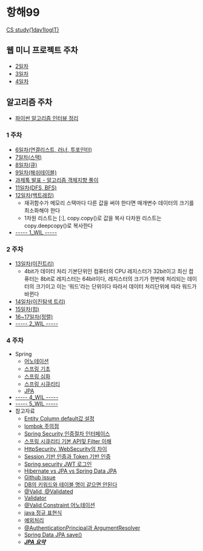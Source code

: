 # 항해99
[ CS study(1day1logIT) ](https://github.com/hh99-CSstudy/1day1logIT)
## 웹 미니 프로젝트 주차
- [ 2일차]( https://github.com/southoftheriver/TIL/blob/master/잡다한T끌/docs/항해/day_2.md)
- [ 3일차 ](https://github.com/southoftheriver/TIL/blob/master/잡다한T끌/docs/항해/day_3.md)
- [4일차](https://github.com/southoftheriver/TIL/blob/master/잡다한T끌/docs/항해/day_4.md">)

## 알고리즘 주차
- [ 파이썬 알고리즘 인터뷰 정리 ](https://github.com/southoftheriver/TIL/blob/master/Book/%ED%8C%8C%EC%9D%B4%EC%8D%AC%EC%95%8C%EA%B3%A0%EB%A6%AC%EC%A6%98%EC%9D%B8%ED%84%B0%EB%B7%B0/%EC%A0%95%EB%A6%AC.md)
### 1 주차
- [ 6일차(연결리스트, 러너, 투포인터) ](https://github.com/southoftheriver/TIL/tree/master/Book/%ED%8C%8C%EC%9D%B4%EC%8D%AC%EC%95%8C%EA%B3%A0%EB%A6%AC%EC%A6%98%EC%9D%B8%ED%84%B0%EB%B7%B0/8.%EC%97%B0%EA%B2%B0%EB%A6%AC%EC%8A%A4%ED%8A%B8)
- [ 7일차(스택) ](https://github.com/southoftheriver/TIL/tree/master/Book/%ED%8C%8C%EC%9D%B4%EC%8D%AC%EC%95%8C%EA%B3%A0%EB%A6%AC%EC%A6%98%EC%9D%B8%ED%84%B0%EB%B7%B0/9.%EC%8A%A4%ED%83%9D%2C%ED%81%90)
- [ 8일차(큐) ](https://github.com/southoftheriver/TIL/tree/master/Book/%ED%8C%8C%EC%9D%B4%EC%8D%AC%EC%95%8C%EA%B3%A0%EB%A6%AC%EC%A6%98%EC%9D%B8%ED%84%B0%EB%B7%B0/9.%EC%8A%A4%ED%83%9D%2C%ED%81%90)
- [ 9일차(해쉬테이블)](https://github.com/southoftheriver/TIL/tree/master/Book/%ED%8C%8C%EC%9D%B4%EC%8D%AC%EC%95%8C%EA%B3%A0%EB%A6%AC%EC%A6%98%EC%9D%B8%ED%84%B0%EB%B7%B0/11.%ED%95%B4%EC%8B%9C%ED%85%8C%EC%9D%B4%EB%B8%94)
- [ 과제톡 발표 - 알고리즘 객체지향 풀이](https://github.com/southoftheriver/TIL/blob/master/Book/%ED%8C%8C%EC%9D%B4%EC%8D%AC%EC%95%8C%EA%B3%A0%EB%A6%AC%EC%A6%98%EC%9D%B8%ED%84%B0%EB%B7%B0/12.%EA%B7%B8%EB%9E%98%ED%94%84/%EB%B0%94%EC%9D%B4%EB%9F%AC%EC%8A%A4_%EA%B0%9D%EC%B2%B4%EC%A7%80%ED%96%A5.py)
- [11일차(DFS, BFS)](https://github.com/southoftheriver/TIL/tree/master/Book/%ED%8C%8C%EC%9D%B4%EC%8D%AC%EC%95%8C%EA%B3%A0%EB%A6%AC%EC%A6%98%EC%9D%B8%ED%84%B0%EB%B7%B0/12.%EA%B7%B8%EB%9E%98%ED%94%84)
- [12일차(백트래킹)](https://github.com/southoftheriver/TIL/tree/master/%EC%9E%A1%EB%8B%A4%ED%95%9CT%EB%81%8C/docs/%ED%95%AD%ED%95%B4/%EB%B0%B1%ED%8A%B8%EB%9E%98%ED%82%B9)
	-  재귀함수가 메모리 스택마다 다른 값을 써야 한다면 매개변수 데이터의 크기를 최소화해야 한다 
	- 1차원 리스트는 [:], copy.copy()로 값을 복사 다차원 리스트는 copy.deepcopy()로 복사한다
- [----- 1_WIL -----](https://github.com/southoftheriver/TIL/blob/master/%EC%9E%A1%EB%8B%A4%ED%95%9CT%EB%81%8C/docs/%ED%95%AD%ED%95%B4/week_2.md)

### 2 주차 
- [ 13일차(이진트리) ](https://github.com/southoftheriver/TIL/tree/master/Book/%ED%8C%8C%EC%9D%B4%EC%8D%AC%EC%95%8C%EA%B3%A0%EB%A6%AC%EC%A6%98%EC%9D%B8%ED%84%B0%EB%B7%B0/14.%ED%8A%B8%EB%A6%AC)
    - 4bit가 데이터 처리 기본단위인 컴퓨터의 CPU 레지스터가 32bit이고 최신 컴퓨터는 8bit로 레지스터는 64bit이다, 레지스터의 크기가 한번에 처리되는 데이터의 크기이고 이는 ‘워드’라는 단위이다 따라서 데이터 처리단위에 따라 워드가 바뀐다
- [14일차(이진탐색 트리)](https://github.com/southoftheriver/TIL/tree/master/%EC%9E%A1%EB%8B%A4%ED%95%9CT%EB%81%8C/docs/%ED%95%AD%ED%95%B4/%EC%9D%B4%EC%A7%84%ED%83%90%EC%83%89%ED%8A%B8%EB%A6%AC)
- [15일차(힙) ](https://github.com/southoftheriver/TIL/tree/master/%EC%9E%A1%EB%8B%A4%ED%95%9CT%EB%81%8C/docs/%ED%95%AD%ED%95%B4/%ED%9E%99)
- [16~17일차(정렬)](https://github.com/southoftheriver/TIL/tree/master/Book/%ED%8C%8C%EC%9D%B4%EC%8D%AC%EC%95%8C%EA%B3%A0%EB%A6%AC%EC%A6%98%EC%9D%B8%ED%84%B0%EB%B7%B0/17.%EC%A0%95%EB%A0%AC)
- [----- 2_WIL -----](https://github.com/southoftheriver/TIL/blob/master/%EC%9E%A1%EB%8B%A4%ED%95%9CT%EB%81%8C/docs/%ED%95%AD%ED%95%B4/week_3.md)


### 4 주차 
- Spring
	- [어노테이션](https://github.com/southoftheriver/TIL/blob/master/Lecture/spring_spa/Spring_anotation.md)
	- [스프링 기초](https://github.com/southoftheriver/TIL/blob/master/Lecture/spring_spa/%EA%B8%B0%EC%B4%88/Spring.md)
	- [스프링 심화](https://github.com/southoftheriver/TIL/blob/master/Lecture/spring_spa/%EC%8B%AC%ED%99%94/Spring.md)
	- [스프링 시큐리티](https://github.com/southoftheriver/TIL/blob/master/Lecture/spring_spa/%EC%8B%AC%ED%99%94/Spring_%EC%9D%B8%EC%A6%9D%2C%EC%9D%B8%EA%B0%80.md)
	- [JPA](https://github.com/southoftheriver/TIL/blob/master/Lecture/spring_spa/Jpa.md)
- [----- 4_WIL -----](https://github.com/southoftheriver/TIL/blob/master/%EC%9E%A1%EB%8B%A4%ED%95%9CT%EB%81%8C/docs/%ED%95%AD%ED%95%B4/week_4.md)
- [----- 5_WIL -----](https://github.com/southoftheriver/TIL/blob/master/%EC%9E%A1%EB%8B%A4%ED%95%9CT%EB%81%8C/docs/%ED%95%AD%ED%95%B4/week_5.md)
- 참고자료
	- [ Entity Column default값 설정](https://goodteacher.tistory.com/369)
	- [ lombok 주의점](https://kwonnam.pe.kr/wiki/java/lombok/pitfall)
	- [ Spring Security 인증절차 인터페이스](https://to-dy.tistory.com/86)
	- [스프링 시큐리티 기본 API및 Filter 이해](https://catsbi.oopy.io/c0a4f395-24b2-44e5-8eeb-275d19e2a536)
	- [ HttpSecurity, WebSecurity의 차이](https://velog.io/@gkdud583/HttpSecurity-WebSecurity%EC%9D%98-%EC%B0%A8%EC%9D%B4)
	- [Session 기반 인증과 Token 기반 인증](https://jins-dev.tistory.com/entry/Session-%EA%B8%B0%EB%B0%98-%EC%9D%B8%EC%A6%9D%EA%B3%BC-Token-%EA%B8%B0%EB%B0%98-%EC%9D%B8%EC%A6%9D)
	- [Spring security JWT 로그인](https://velog.io/@shinmj1207/Spring-Spring-Security-JWT-%EB%A1%9C%EA%B7%B8%EC%9D%B8)
	- [Hibernate vs JPA vs Spring Data JPA](https://blog.devgenius.io/hibernate-vs-jpa-vs-spring-data-jpa-ff4485aaa780)
	- [Github issue](https://hbase.tistory.com/211)
	- [DB의 키워드와 테이블 명이 같으면 안된다](https://yelimkim98.tistory.com/32)
	- [@Valid, @Validated](https://velog.io/@damiano1027/Spring-Valid-Validated%EB%A5%BC-%EC%9D%B4%EC%9A%A9%ED%95%9C-%EB%8D%B0%EC%9D%B4%ED%84%B0-%EC%9C%A0%ED%9A%A8%EC%84%B1-%EA%B2%80%EC%A6%9D)
	- [Validator](https://engkimbs.tistory.com/728)
	- [@Valid Constraint 어노테이션](https://jyami.tistory.com/55)
	- [java 정규 표현식](https://zzang9ha.tistory.com/322)
	- [예외처리](https://bloowhale.tistory.com/72)
	- [@AuthenticationPrincipal과 ArgumentResolver](https://sillutt.tistory.com/entry/Spring-Security-AuthenticationPrincipal%EA%B3%BC-ArgumentResolver)
	- [Spring Data JPA save()](https://minkukjo.github.io/framework/2020/07/05/Spring-130/)
	- [***JPA 요약***](https://ultrakain.gitbooks.io/jpa/content/) 
